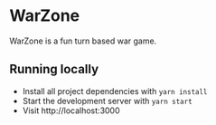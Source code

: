 # WarZone
WarZone is a fun turn based war game.

## Running locally

* Install all project dependencies with `yarn install`
* Start the development server with `yarn start`
* Visit http://localhost:3000
